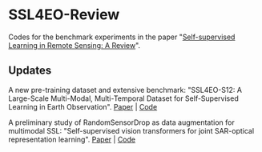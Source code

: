# SSL4EO-Review
Codes for the benchmark experiments in the paper "[Self-supervised Learning in Remote Sensing: A Review](https://arxiv.org/abs/2206.13188)".

## Updates

A new pre-training dataset and extensive benchmark: "SSL4EO-S12: A Large-Scale Multi-Modal, Multi-Temporal Dataset for Self-Supervised Learning in Earth Observation". [Paper](https://arxiv.org/abs/2211.07044) | [Code](https://github.com/zhu-xlab/SSL4EO-S12)

A preliminary study of RandomSensorDrop as data augmentation for multimodal SSL: "Self-supervised vision transformers for joint SAR-optical representation learning". [Paper](https://arxiv.org/abs/2204.05381) | [Code](https://github.com/zhu-xlab/DINO-MM)





